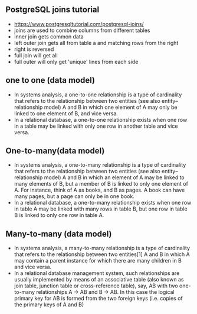 ## PostgreSQL joins tutorial
- https://www.postgresqltutorial.com/postgresql-joins/
- joins are used to combine columns from different tables
- inner join gets common data
- left outer join gets all from  table a and matching rows from the right
- right is reversed
- full join will get all
- full outer will only get 'unique' lines from each side
## one to one (data model)
- In systems analysis, a one-to-one relationship is a type of cardinality that refers to the relationship between two entities (see also entity–relationship model) A and B in which one element of A may only be linked to one element of B, and vice versa.
- In a relational database, a one-to-one relationship exists when one row in a table may be linked with only one row in another table and vice versa.

## One-to-many(data model)
- In systems analysis, a one-to-many relationship is a type of cardinality that refers to the relationship between two entities (see also entity–relationship model) A and B in which an element of A may be linked to many elements of B, but a member of B is linked to only one element of A. For instance, think of A as books, and B as pages. A book can have many pages, but a page can only be in one book.
- In a relational database, a one-to-many relationship exists when one row in table A may be linked with many rows in table B, but one row in table B is linked to only one row in table A.

## Many-to-many (data model)
- In systems analysis, a many-to-many relationship is a type of cardinality that refers to the relationship between two entities[1] A and B in which A may contain a parent instance for which there are many children in B and vice versa.
- In a relational database management system, such relationships are usually implemented by means of an associative table (also known as join table, junction table or cross-reference table), say, AB with two one-to-many relationships A -> AB and B -> AB. In this case the logical primary key for AB is formed from the two foreign keys (i.e. copies of the primary keys of A and B)
